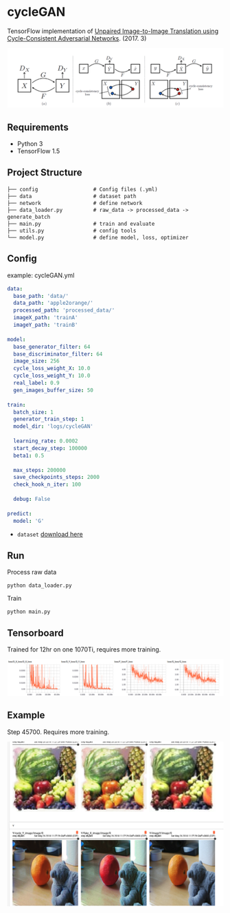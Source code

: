 # cycleGAN

TensorFlow implementation of [Unpaired Image-to-Image Translation using Cycle-Consistent Adversarial Networks](https://arxiv.org/pdf/1703.10593.pdf). (2017. 3)

![images](images/architecture.png)

## Requirements

- Python 3
- TensorFlow 1.5


## Project Structure


    ├── config                  # Config files (.yml)
    ├── data                    # dataset path
    ├── network                 # define network
    ├── data_loader.py          # raw_data -> processed_data -> generate_batch
    ├── main.py                 # train and evaluate
    ├── utils.py                # config tools 
    └── model.py                # define model, loss, optimizer
    

## Config

example: cycleGAN.yml

```yml
data:
  base_path: 'data/'
  data_path: 'apple2orange/'
  processed_path: 'processed_data/'
  imageX_path: 'trainA'
  imageY_path: 'trainB'

model:
  base_generator_filter: 64
  base_discriminator_filter: 64
  image_size: 256
  cycle_loss_weight_X: 10.0
  cycle_loss_weight_Y: 10.0
  real_label: 0.9
  gen_images_buffer_size: 50

train:
  batch_size: 1
  generator_train_step: 1
  model_dir: 'logs/cycleGAN'

  learning_rate: 0.0002
  start_decay_step: 100000
  beta1: 0.5

  max_steps: 200000
  save_checkpoints_steps: 2000
  check_hook_n_iter: 100

  debug: False

predict:
  model: 'G'

```

* `dataset` [download here](https://people.eecs.berkeley.edu/~taesung_park/CycleGAN/datasets/)

## Run

Process raw data

```
python data_loader.py
```

Train

```
python main.py
```


## Tensorboard


Trained for 12hr on one 1070Ti, requires more training.

![images](images/loss.png)


## Example

Step 45700. Requires more training.

![images](images/example.png)
